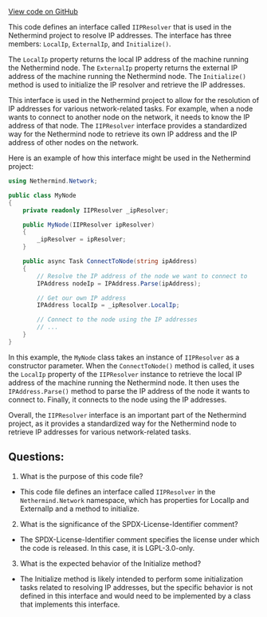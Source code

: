 [View code on GitHub](https://github.com/nethermindeth/nethermind/Nethermind.Network/IIPResolver.cs)

This code defines an interface called `IIPResolver` that is used in the Nethermind project to resolve IP addresses. The interface has three members: `LocalIp`, `ExternalIp`, and `Initialize()`. 

The `LocalIp` property returns the local IP address of the machine running the Nethermind node. The `ExternalIp` property returns the external IP address of the machine running the Nethermind node. The `Initialize()` method is used to initialize the IP resolver and retrieve the IP addresses.

This interface is used in the Nethermind project to allow for the resolution of IP addresses for various network-related tasks. For example, when a node wants to connect to another node on the network, it needs to know the IP address of that node. The `IIPResolver` interface provides a standardized way for the Nethermind node to retrieve its own IP address and the IP address of other nodes on the network.

Here is an example of how this interface might be used in the Nethermind project:

```csharp
using Nethermind.Network;

public class MyNode
{
    private readonly IIPResolver _ipResolver;

    public MyNode(IIPResolver ipResolver)
    {
        _ipResolver = ipResolver;
    }

    public async Task ConnectToNode(string ipAddress)
    {
        // Resolve the IP address of the node we want to connect to
        IPAddress nodeIp = IPAddress.Parse(ipAddress);

        // Get our own IP address
        IPAddress localIp = _ipResolver.LocalIp;

        // Connect to the node using the IP addresses
        // ...
    }
}
```

In this example, the `MyNode` class takes an instance of `IIPResolver` as a constructor parameter. When the `ConnectToNode()` method is called, it uses the `LocalIp` property of the `IIPResolver` instance to retrieve the local IP address of the machine running the Nethermind node. It then uses the `IPAddress.Parse()` method to parse the IP address of the node it wants to connect to. Finally, it connects to the node using the IP addresses.

Overall, the `IIPResolver` interface is an important part of the Nethermind project, as it provides a standardized way for the Nethermind node to retrieve IP addresses for various network-related tasks.
## Questions: 
 1. What is the purpose of this code file?
- This code file defines an interface called `IIPResolver` in the `Nethermind.Network` namespace, which has properties for LocalIp and ExternalIp and a method to initialize.

2. What is the significance of the SPDX-License-Identifier comment?
- The SPDX-License-Identifier comment specifies the license under which the code is released. In this case, it is LGPL-3.0-only.

3. What is the expected behavior of the Initialize method?
- The Initialize method is likely intended to perform some initialization tasks related to resolving IP addresses, but the specific behavior is not defined in this interface and would need to be implemented by a class that implements this interface.
